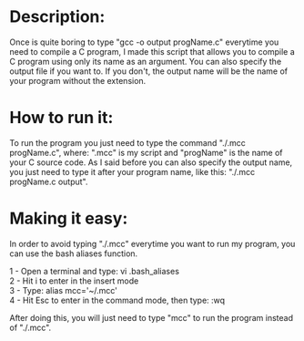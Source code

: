 # Description:
Once is quite boring to type "gcc -o output progName.c" everytime you need to compile a C program, I made this script that allows you to compile a C program using only its name as an argument. You can also specify the output file if you want to. If you don't, the output name will be the name of your program without the extension.

# How to run it:
To run the program you just need to type the command "./.mcc progName.c", where: ".mcc" is my script and "progName" is the name of your C source code. As I said before you can also specify the output name, you just need to type it after your program name, like this: "./.mcc progName.c output".

# Making it easy:
In order to avoid typing "./.mcc" everytime you want to run my program, you can use the bash aliases function.                           

  1 - Open a terminal and type: vi .bash_aliases                                                                               
  2 - Hit i to enter in the insert mode                                                                                     
  3 - Type: alias mcc='~/.mcc'                                                                                                 
  4 - Hit Esc to enter in the command mode, then type: :wq                                                                      
  
After doing this, you will just need to type "mcc" to run the program instead of "./.mcc".
  






